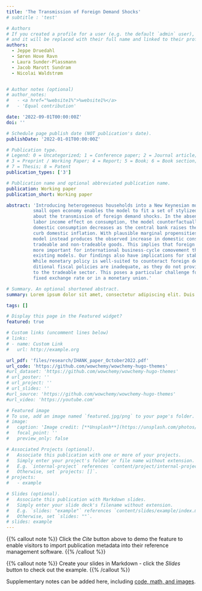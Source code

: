 ```yaml
---
title: 'The Transmission of Foreign Demand Shocks'
# subtitle : 'test'

# Authors
# If you created a profile for a user (e.g. the default `admin` user), write the username (folder name) here
# and it will be replaced with their full name and linked to their profile.
authors:
  - Jeppe Druedahl
  - Søren Hove Ravn
  - Laura Sunder-Plassmann 
  - Jacob Marott Sundram 
  - Nicolai Waldstrøm 


# Author notes (optional)
# author_notes:
#   - <a href="%website1%">%website1%</a>
#   - 'Equal contribution'

date: '2022-09-01T00:00:00Z'
doi: ''

# Schedule page publish date (NOT publication's date).
publishDate: '2022-01-01T00:00:00Z'

# Publication type.
# Legend: 0 = Uncategorized; 1 = Conference paper; 2 = Journal article;
# 3 = Preprint / Working Paper; 4 = Report; 5 = Book; 6 = Book section;
# 7 = Thesis; 8 = Patent
publication_types: ['3']

# Publication name and optional abbreviated publication name.
publication: Working paper
publication_short: Working paper

abstract: 'Introducing heterogeneous households into a New Keynesian model of a
          small open economy enables the model to fit a set of stylized empirical facts
          about the transmission of foreign demand shocks. In the absence of a strong
          labor income effect on consumption, the model counterfactually implies that
          domestic consumption decreases as the central bank raises the interest rate to
          curb domestic inflation. With plausible marginal propensities to consume, the
          model instead produces the observed increase in domestic consumption of both
          tradeable and non-tradeable goods. This implies that foreign demand shocks are
          more important for international business-cycle comovement than predicted by
          existing models. Our findings also have implications for stabilization policies:
          While monetary policy is well-suited to counteract foreign demand shocks, tra-
          ditional fiscal policies are inadequate, as they do not provide sufficient stimulus
          to the tradeable sector. This poses a particular challenge for countries with a
          fixed exchange rate or in a monetary union.'

# Summary. An optional shortened abstract.
summary: Lorem ipsum dolor sit amet, consectetur adipiscing elit. Duis posuere tellus ac convallis placerat. Proin tincidunt magna sed ex sollicitudin condimentum.

tags: []

# Display this page in the Featured widget?
featured: true

# Custom links (uncomment lines below)
# links:
# - name: Custom Link
#   url: http://example.org

url_pdf: 'files/research/IHANK_paper_October2022.pdf'
url_code: 'https://github.com/wowchemy/wowchemy-hugo-themes'
#url_dataset: 'https://github.com/wowchemy/wowchemy-hugo-themes'
# url_poster: ''
# url_project: ''
# url_slides: ''
#url_source: 'https://github.com/wowchemy/wowchemy-hugo-themes'
#url_video: 'https://youtube.com'

# Featured image
# To use, add an image named `featured.jpg/png` to your page's folder.
# image:
#   caption: 'Image credit: [**Unsplash**](https://unsplash.com/photos/pLCdAaMFLTE)'
#   focal_point: ''
#   preview_only: false

# Associated Projects (optional).
#   Associate this publication with one or more of your projects.
#   Simply enter your project's folder or file name without extension.
#   E.g. `internal-project` references `content/project/internal-project/index.md`.
#   Otherwise, set `projects: []`.
# projects:
#   - example

# Slides (optional).
#   Associate this publication with Markdown slides.
#   Simply enter your slide deck's filename without extension.
#   E.g. `slides: "example"` references `content/slides/example/index.md`.
#   Otherwise, set `slides: ""`.
# slides: example
---
```


{{% callout note %}}
Click the _Cite_ button above to demo the feature to enable visitors to import publication metadata into their reference management software.
{{% /callout %}}

{{% callout note %}}
Create your slides in Markdown - click the _Slides_ button to check out the example.
{{% /callout %}}

Supplementary notes can be added here, including [code, math, and images](https://wowchemy.com/docs/writing-markdown-latex/).
